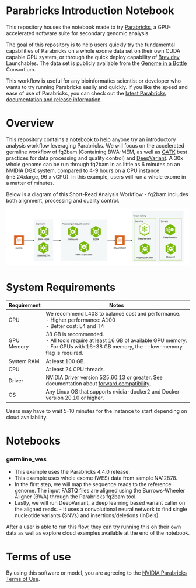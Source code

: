 # Parabricks Introduction Notebook 

This repository houses the notebook made to try [Parabricks](https://docs.nvidia.com/clara/parabricks/latest/index.html), a GPU-accelerated software suite for secondary genomic analysis.

The goal of this repository is to help users quickly try the fundamental capabilities of Parabricks on a whole exome data set on their own CUDA capable GPU system, or through the quick deploy capability of [Brev.dev](https://developer.nvidia.com/brev) Launchables. The data set is publicly available from the [Genome in a Bottle](https://www.nist.gov/programs-projects/genome-bottle) Consortium.

This workflow is useful for any bioinformatics scientist or developer who wants to try running Parabricks easily and quickly. If you like the speed and ease of use of Parabricks, you can check out the [latest Parabricks documentation and release information](https://docs.nvidia.com/clara/parabricks/latest/index.html).

# Overview
This repository contains a notebook to help anyone try an introductory analysis workflow leveraging Parabricks. We will focus on the accelerated germline workflow of fq2bam (Containing BWA-MEM, as well as [GATK](https://gatk.broadinstitute.org/) best practices for data processing and quality control) and [DeepVariant](https://github.com/google/deepvariant). A 30x whole genome can be run through fq2bam in as little as 6 minutes on an NVIDIA DGX system, compared to 4-9 hours on a CPU instance (m5.24xlarge, 96 x vCPU). In this example, users will run a whole exome in a matter of minutes.

Below is a diagram of this Short-Read Analysis Workflow - fq2bam includes both alignment, processing and quality control.

![layout architecture](./images/pbworkflow.png)


# System Requirements


| Requirement | Notes |
| -------- | ------- |
| GPU  | We recommend L40S to balance cost and performance.  <br> - Higher performance: A100 <br> - Better cost: L4 and T4 <br>|
| GPU Memory | 38 GB is recommended. <br> - All tools require at least 16 GB of available GPU memory. <br> - For GPUs with 16-38 GB memory, the --low-memory flag is required. |
| System RAM | At least 100 GB. |
| CPU | At least 24 CPU threads. |
| Driver | NVIDIA Driver version 525.60.13 or greater. See documentation about [forward compatibility](https://docs.nvidia.com/deploy/cuda-compatibility/#forward-compatibility). |
| OS | Any Linux OS that supports nvidia-docker2 and Docker version 20.10 or higher. |

Users may have to wait 5-10 minutes for the instance to start depending on cloud availability. 

# Notebooks

### **germline_wes**

- This example uses the Parabricks 4.4.0 release.
- This example uses whole exome (WES) data from sample NA12878. 
- In the first step, we will map the sequence reads to the reference genome. The input FASTQ files are aligned using the Burrows-Wheeler Aligner (BWA) through the Parabricks fq2bam tool. 
- Lastly, we will run DeepVariant, a deep learning based variant caller on the aligned reads. - It uses a convolutional neural network to find single nucleotide variants (SNVs) and insertions/deletions (InDels).

After a user is able to run this flow, they can try running this on their own data as well as explore cloud examples available at the end of the notebook.

# Terms of use
By using this software or model, you are agreeing to the [NVIDIA Parabricks Terms of Use](https://docs.nvidia.com/clara/parabricks/latest/documentation/eula.html).
